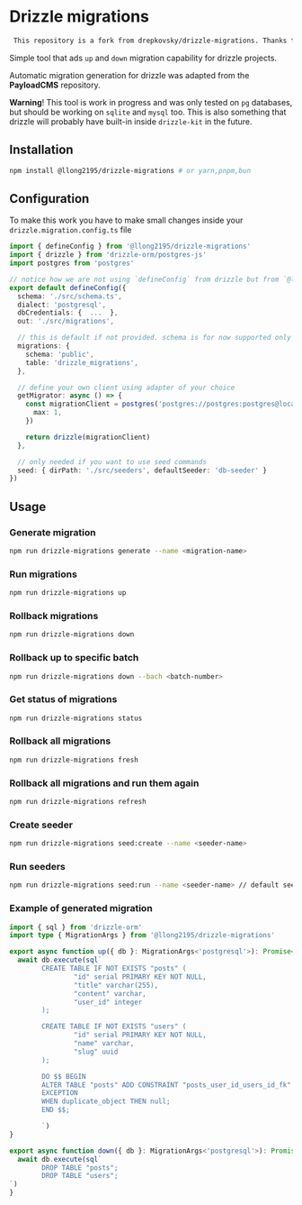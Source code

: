 # Drizzle migrations

```bash
 This repository is a fork from drepkovsky/drizzle-migrations. Thanks to drepkovsky.
```

Simple tool that ads `up` and `down` migration capability for drizzle projects.


Automatic migration generation for drizzle was adapted from the **PayloadCMS** repository.

 **Warning**! This tool is work in progress and was only tested on `pg` databases, but should be working on `sqlite` and `mysql` too.
 This is also something that drizzle will probably have built-in inside `drizzle-kit` in the future.


## Installation

```bash
npm install @llong2195/drizzle-migrations # or yarn,pnpm,bun
```

## Configuration

To make this work you have to make small changes inside your `drizzle.migration.config.ts` file

```ts
import { defineConfig } from '@llong2195/drizzle-migrations'
import { drizzle } from 'drizzle-orm/postgres-js'
import postgres from 'postgres'

// notice how we are not using `defineConfig` from drizzle but from `@llong2195/drizzle-migrations`
export default defineConfig({
  schema: './src/schema.ts',
  dialect: 'postgresql',
  dbCredentials: {  ...  },
  out: './src/migrations',

  // this is default if not provided. schema is for now supported only for postgres,
  migrations: {
    schema: 'public',
    table: 'drizzle_migrations',
  }, 

  // define your own client using adapter of your choice
  getMigrator: async () => {
    const migrationClient = postgres('postgres://postgres:postgres@localhost/postgres-db', {
      max: 1,
    })

    return drizzle(migrationClient)
  }, 

  // only needed if you want to use seed commands
  seed: { dirPath: './src/seeders', defaultSeeder: 'db-seeder' }
})
```

## Usage

### Generate migration
```bash
npm run drizzle-migrations generate --name <migration-name>
```

### Run migrations
```bash
npm run drizzle-migrations up
```

### Rollback migrations
```bash
npm run drizzle-migrations down
```

### Rollback up to specific batch
```bash
npm run drizzle-migrations down --bach <batch-number>
```

### Get status of migrations
```bash
npm run drizzle-migrations status
```

### Rollback all migrations
```bash
npm run drizzle-migrations fresh
```

### Rollback all migrations and run them again
```bash
npm run drizzle-migrations refresh
```

### Create seeder
```bash
npm run drizzle-migrations seed:create --name <seeder-name>
```

### Run seeders
```bash
npm run drizzle-migrations seed:run --name <seeder-name> // default seeder is db-seeder
```


### Example of generated migration

```ts
import { sql } from 'drizzle-orm'
import type { MigrationArgs } from '@llong2195/drizzle-migrations'

export async function up({ db }: MigrationArgs<'postgresql'>): Promise<void> {
  await db.execute(sql`
        CREATE TABLE IF NOT EXISTS "posts" (
                "id" serial PRIMARY KEY NOT NULL,
                "title" varchar(255),
                "content" varchar,
                "user_id" integer
        );

        CREATE TABLE IF NOT EXISTS "users" (
                "id" serial PRIMARY KEY NOT NULL,
                "name" varchar,
                "slug" uuid
        );

        DO $$ BEGIN
        ALTER TABLE "posts" ADD CONSTRAINT "posts_user_id_users_id_fk" FOREIGN KEY ("user_id") REFERENCES "public"."users"("id") ON DELETE no action ON UPDATE no action;
        EXCEPTION
        WHEN duplicate_object THEN null;
        END $$;

        `)
}

export async function down({ db }: MigrationArgs<'postgresql'>): Promise<void> {
  await db.execute(sql`
        DROP TABLE "posts";
        DROP TABLE "users";
`)
}
```
